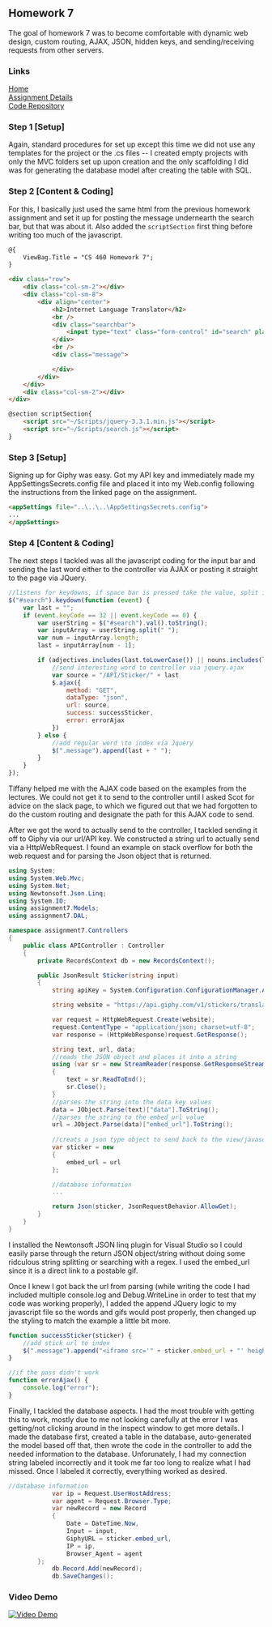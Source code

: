 ## Homework 7
The goal of homework 7 was to become comfortable with dynamic web design, custom routing, AJAX, JSON, hidden keys, and sending/receiving requests from other servers.

### Links
[Home](https://siphry.github.io)  
[Assignment Details](http://www.wou.edu/~morses/classes/cs46x/assignments/HW7_1819.html)  
[Code Repository](https://github.com/siphry/siphry.github.io/tree/master/HW7)

### Step 1 [Setup]
Again, standard procedures for set up except this time we did not use any templates for the project or the .cs files -- I created empty projects with only the MVC folders set up upon creation and the only scaffolding I did was for generating the database model after creating the table with SQL.

### Step 2 [Content & Coding]
For this, I basically just used the same html from the previous homework assignment and set it up for posting the message undernearth the search bar, but that was about it. Also added the `scriptSection` first thing before writing too much of the javascript.

```html
@{
    ViewBag.Title = "CS 460 Homework 7";
}

<div class="row">
    <div class="col-sm-2"></div>
    <div class="col-sm-8">
        <div align="center">
            <h2>Internet Language Translator</h2>
            <br />
            <div class="searchbar">
                <input type="text" class="form-control" id="search" placeholder="Start typing message here..." />
            </div>
            <br />
            <div class="message">

            </div>
        </div>
    </div>
    <div class="col-sm-2"></div>
</div>

@section scriptSection{
    <script src="~/Scripts/jquery-3.3.1.min.js"></script>
    <script src="~/Scripts/search.js"></script>
}
```

### Step 3 [Setup]
Signing up for Giphy was easy. Got my API key and immediately made my AppSettingsSecrets.config file and placed it into my Web.config following the instructions from the linked page on the assignment. 

```html
<appSettings file="..\..\..\AppSettingsSecrets.config">
...
</appSettings>
```

### Step 4 [Content & Coding]
The next steps I tackled was all the javascript coding for the input bar and sending the last word either to the controller via AJAX or posting it straight to the page via JQuery. 

```javascript
//listens for keydowns, if space bar is pressed take the value, split it into an array, and check the last input
$("#search").keydown(function (event) {
    var last = "";
    if (event.keyCode == 32 || event.keyCode == 0) {
        var userString = $("#search").val().toString();
        var inputArray = userString.split(" ");
        var num = inputArray.length;
        last = inputArray[num - 1];

        if (adjectives.includes(last.toLowerCase()) || nouns.includes(last.toLowerCase()) || verbs.includes(last.toLowerCase())) {
            //send interesting word to controller via jquery.ajax
            var source = "/API/Sticker/" + last
            $.ajax({
                method: "GET",
                dataType: "json",
                url: source,
                success: successSticker,
                error: errorAjax
            })
        } else {
            //add regular word \to index via Jquery
            $(".message").append(last + " ");
        }
    }
});
```

Tiffany helped me with the AJAX code based on the examples from the lectures. We could not get it to send to the controller until I asked Scot for advice on the slack page, to which we figured out that we had forgotten to do the custom routing and designate the path for this AJAX code to send.

After we got the word to actually send to the controller, I tackled sending it off to Giphy via our url/API key. We constructed a string url to actually send via a HttpWebRequest. I found an example on stack overflow for both the web request and for parsing the Json object that is returned.

```csharp
using System;
using System.Web.Mvc;
using System.Net;
using Newtonsoft.Json.Linq;
using System.IO;
using assignment7.Models;
using assignment7.DAL;

namespace assignment7.Controllers
{
    public class APIController : Controller
    {
        private RecordsContext db = new RecordsContext();

        public JsonResult Sticker(string input)
        {
            string apiKey = System.Configuration.ConfigurationManager.AppSettings["id"];

            string website = "https://api.giphy.com/v1/stickers/translate?api_key=" + apiKey + "&s=" + input;

            var request = HttpWebRequest.Create(website);
            request.ContentType = "application/json; charset=utf-8";
            var response = (HttpWebResponse)request.GetResponse();

            string text, url, data;
            //reads the JSON object and places it into a string
            using (var sr = new StreamReader(response.GetResponseStream()))
            {
                text = sr.ReadToEnd();
                sr.Close();
            }
            //parses the string into the data key values
            data = JObject.Parse(text)["data"].ToString();
            //parses the string to the embed_url value 
            url = JObject.Parse(data)["embed_url"].ToString();
            
            //creats a json type object to send back to the view/javascript
            var sticker = new
            {
                embed_url = url
            };

            //database information
            ...

            return Json(sticker, JsonRequestBehavior.AllowGet);
        }
    }
}
```

I installed the Newtonsoft JSON linq plugin for Visual Studio so I could easily parse through the return JSON object/string without doing some ridculous string splitting or searching with a regex. I used the embed_url since it is a direct link to a postable gif.

Once I knew I got back the url from parsing (while writing the code I had included multiple console.log and Debug.WriteLine in order to test that my code was working properly), I added the append JQuery logic to my javascript file so the words and gifs would post properly, then changed up the styling to match the example a little bit more.

```javascript
function successSticker(sticker) {
    //add stick url to index
    $(".message").append("<iframe src='" + sticker.embed_url + "' height='150' width='150' frameBorder='0' align='middle'>");
}

//if the pass didn't work
function errorAjax() {
    console.log("error");
}
```

Finally, I tackled the database aspects. I had the most trouble with getting this to work, mostly due to me not looking carefully at the error I was getting/not clicking around in the inspect window to get more details. I made the database first, created a table in the database, auto-generated the model based off that, then wrote the code in the controller to add the needed information to the database. Unforunately, I had my connection string labeled incorrectly and it took me far too long to realize what I had missed. Once I labeled it correctly, everything worked as desired.

```csharp
//database information
            var ip = Request.UserHostAddress;
            var agent = Request.Browser.Type;
            var newRecord = new Record
            {
                Date = DateTime.Now,
                Input = input,
                GiphyURL = sticker.embed_url,
                IP = ip,
                Browser_Agent = agent
        };
            db.Record.Add(newRecord);
            db.SaveChanges();
```

### Video Demo
[![Video Demo](https://siphry.github.io/HW7/images/youtube.PNG)](https://www.youtube.com/watch?v=1GJxwFHUFNc&t=4s)


